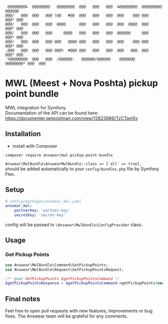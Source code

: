 ```
 @@@@@@@@&  @@@@@@@@   @@@@@@@@  @@@   @@@   @@@  &@@@@@@@@  @@@@@@@@@   @@@@@@ 
@@@/   @@@  @@@   @@@ (@@   #@@  @@@   @@@   @@@  @@@    @@@ @@@   @@@* @@@     
@@@/   @@@  @@@   @@@  @@@@      @@@   @@@   @@@  @@@  @@@@  @@@   @@@* @@@     
@@@/   @@@  @@@   @@@     @@@@   @@@   @@@   @@@  @@@@@@     @@@   @@@* @@@     
@@@/   @@@  @@@   @@@ @@@   @@@@ @@@   @@@   @@@  @@@    @@@ @@@   @@@* @@@     
,@@@   @@@  @@@   @@@ @@@%  #@@@ @@@   @@@   @@@  @@@   @@@. @@@   @@@* @@@     
 %@@@@@@@@  @@@   @@@  /@@@@@@.   @@@@@@/@@@@@@    @@@@@@@    @@@@@@@@* @@@  @@@
```

# MWL (Meest + Nova Poshta) pickup point bundle
MWL integration for Symfony.  
Documentation of the API can be found here: https://documenter.getpostman.com/view/12823986/TzCTam5v

## Installation

* install with Composer
```
composer require answear/mwl-pickup-point-bundle
```

`Answear\MwlBundle\AnswearMwlBundle::class => ['all' => true],`  
should be added automatically to your `config/bundles.php` file by Symfony Flex.

## Setup

```yaml
# config/packages/answear_mwl.yaml
answear_mwl:
    partnerKey: 'partner-key'
    secretKey: 'secret-key'
```

config will be passed to `\Answear\MwlBundle\ConfigProvider` class.

## Usage

### Get Pickup Points

```php
use Answear\MwlBundle\Command\GetPickupPoints;
use Answear\MwlBundle\Request\GetPickupPointsRequest;

/** @var GetPickupPoints $getPickupPointsCommand */
$getPickupPointsResponse = $getPickupPointsCommand->getPickupPoints(new GetPickupPointsRequest());
```

Final notes
------------

Feel free to open pull requests with new features, improvements or bug fixes. The Answear team will be grateful for any comments.

